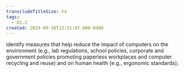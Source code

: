 ```yaml
---
transcludeTitleSize: h4
tags:
  - D1.2
created: 2024-09-30T13:51:07.000-0400
---
```

identify measures that help reduce the impact of computers on the environment (e.g., lab regulations, school policies, corporate and government policies promoting paperless workplaces and computer recycling and reuse) and on human health (e.g., ergonomic standards);